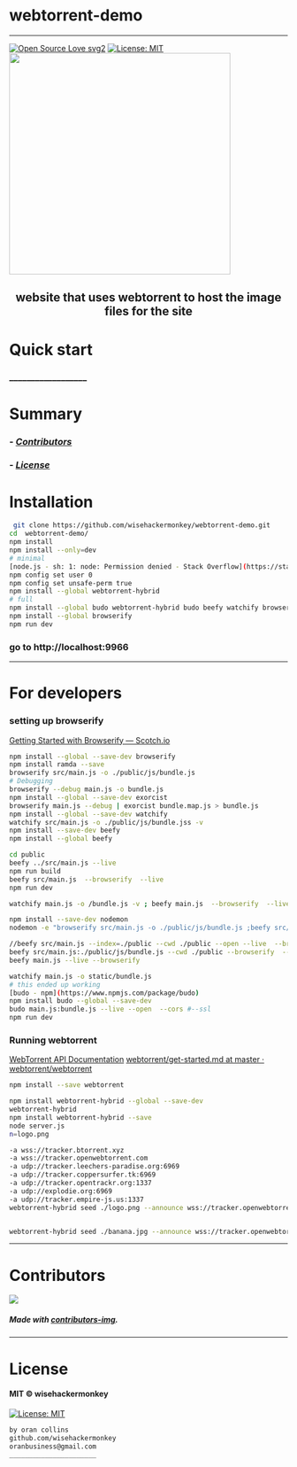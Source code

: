# webtorrent-demo
----
[![Open Source Love svg2](https://badges.frapsoft.com/os/v2/open-source.svg?v=103)](https://github.com/ellerbrock/open-source-badges/)
[![License: MIT](https://img.shields.io/badge/License-MIT-yellow.svg)](https://opensource.org/licenses/MIT)
<img src="assets/2021-03-01-13-06-51.png" width="400">
<h2 align="center"> website that uses webtorrent to host the image files for the site</h2>
<!-- <h4 align="center">________________________</h4> -->

# Quick start
### __________________
<!-- 
##### __________________________
```bash
``` 
-->

# Summary
<!-- ### -  *[Quick start](#Quick-start)*
### -  *[Installation](#Installation)*
### -  *[For developers](#For-developers)* -->
### -  *[Contributors](#Contributors)*
### -  *[License](#License)*




# Installation
```bash
 git clone https://github.com/wisehackermonkey/webtorrent-demo.git
cd  webtorrent-demo/
npm install 
npm install --only=dev
# minimal
[node.js - sh: 1: node: Permission denied - Stack Overflow](https://stackoverflow.com/questions/51811564/sh-1-node-permission-denied)
npm config set user 0
npm config set unsafe-perm true
npm install --global webtorrent-hybrid
# full
npm install --global budo webtorrent-hybrid budo beefy watchify browserify exorcist
npm install --global browserify
npm run dev
```
### go to http://localhost:9966


<!-- ----------------- -->
<!-- # Screenshots -->
<!-- - <img src="assets/_____________" width="400">  -->
<!-- -  -->



<!-- SETUP -->
-----------------
# For developers
### setting up browserify
[Getting Started with Browserify ― Scotch.io](https://scotch.io/tutorials/getting-started-with-browserify)
```bash
npm install --global --save-dev browserify
npm install ramda --save
browserify src/main.js -o ./public/js/bundle.js
# Debugging
browserify --debug main.js -o bundle.js
npm install --global --save-dev exorcist
browserify main.js --debug | exorcist bundle.map.js > bundle.js
npm install --global --save-dev watchify
watchify src/main.js -o ./public/js/bundle.jss -v
npm install --save-dev beefy
npm install --global beefy

cd public
beefy ../src/main.js --live
npm run build
beefy src/main.js  --browserify  --live
npm run dev

watchify main.js -o /bundle.js -v ; beefy main.js  --browserify  --live

npm install --save-dev nodemon
nodemon -e "browserify src/main.js -o ./public/js/bundle.js ;beefy src/main.js --index=./public --cwd ./public --open --live  --browserify"

//beefy src/main.js --index=./public --cwd ./public --open --live  --browserify 
beefy src/main.js:./public/js/bundle.js --cwd ./public --browserify  --live
beefy main.js --live --browserify

watchify main.js -o static/bundle.js
# this ended up working
[budo - npm](https://www.npmjs.com/package/budo)
npm install budo --global --save-dev
budo main.js:bundle.js --live --open  --cors #--ssl
npm run dev


```
### Running webtorrent
[WebTorrent API Documentation](https://webtorrent.io/docs)
[webtorrent/get-started.md at master · webtorrent/webtorrent](https://github.com/webtorrent/webtorrent/blob/master/docs/get-started.md)
```bash
npm install --save webtorrent

npm install webtorrent-hybrid --global --save-dev
webtorrent-hybrid
npm install webtorrent-hybrid --save
node server.js
n=logo.png

-a wss://tracker.btorrent.xyz
-a wss://tracker.openwebtorrent.com
-a udp://tracker.leechers-paradise.org:6969
-a udp://tracker.coppersurfer.tk:6969
-a udp://tracker.opentrackr.org:1337
-a udp://explodie.org:6969
-a udp://tracker.empire-js.us:1337
webtorrent-hybrid seed ./logo.png --announce wss://tracker.openwebtorrent.com  -a wss://tracker.btorrent.xyz -a wss://tracker.openwebtorrent.com -a udp://tracker.leechers-paradise.org:6969 -a udp://tracker.coppersurfer.tk:6969 -a udp://tracker.opentrackr.org:1337 -a udp://explodie.org:6969 -a udp://tracker.empire-js.us:1337 


webtorrent-hybrid seed ./banana.jpg --announce wss://tracker.openwebtorrent.com   -a wss://tracker.openwebtorrent.com -a udp://tracker.leechers-paradise.org:6969 -a udp://tracker.coppersurfer.tk:6969 -a udp://tracker.opentrackr.org:1337 -a udp://explodie.org:6969 -a udp://tracker.empire-js.us:1337 

```

-----------------
# Contributors

[![](https://contrib.rocks/image?repo=wisehackermonkey/webtorrent-demo)](https://github.com/wisehackermonkey/webtorrent-demo/graphs/contributors)

##### Made with [contributors-img](https://contrib.rocks).

-----------------
# License
#### MIT © wisehackermonkey
[![License: MIT](https://img.shields.io/badge/License-MIT-yellow.svg)](https://opensource.org/licenses/MIT)
```bash
by oran collins
github.com/wisehackermonkey
oranbusiness@gmail.com
______________________
```

















<!-- ---------------------------------- -->
<!-- FULL -->
<!-- ---------------------------------- -->

<!-- # webtorrent-demo -->
<!-- ---- -->
<!-- 
[![Open Source Love svg2](https://badges.frapsoft.com/os/v2/open-source.svg?v=103)](https://github.com/ellerbrock/open-source-badges/)
[![License: MIT](https://img.shields.io/badge/License-MIT-yellow.svg)](https://opensource.org/licenses/MIT)
<img src="assets/NNNNNNNNNNNNN" width="400">
<h2 align="center">____________________</h2>
<h4 align="center">________________________</h4>
 -->

<!-- 

# Quick start
### __________________
##### __________________________
```bash
```

 -->


<!-- 

# Summary
### -  *[Quick start](#Quick-start)*
### -  *[Live Demo](#Live-demo)*
### -  *[Installation](#Installation)*
### -  *[Screenshots](#Screenshots)*
### -  *[License](#License)*
### -  *[Features](#Features)*
### -  *[For developers](#For-developers)*
### -  *[Todo](#TODO)*
### -  *[Related](#Related)*
### -  *[Contributors](#Contributors)*
 -->



<!-- ----------------- -->
<!-- <img src="assets/KKKKKKKKKKK" width="400"> -->
<!-- # [Live Demo](https://www._____________.com) -->





<!-- 
# Installation
### 
```bash
``` 
-->




<!-- 

-----------------
# Screenshots
- <img src="assets/_____________" width="400"> 
- 
-->



<!-- 

# Features
- [x] ______
- [ ] ______

-->


<!-- 
-----------------
# For developers
### 
```bash
```
 -->





<!-- -----------------
# TODO
- [x] ___________
- [ ] ___________ 
-->

<!-- 
-----------------
# Built with
- #### ________________
-->





<!-- -----------------
# Related 
### [_________](https://www.____________.com)
 -->





<!-- 
-----------------
# Contributors

[![](https://contrib.rocks/image?repo=wisehackermonkey/webtorrent-demo)](https://github.com/wisehackermonkey/webtorrent-demo/graphs/contributors)

##### Made with [contributors-img](https://contrib.rocks).

-----------------
# License
#### MIT © wisehackermonkey
[![MIT](https://img.shields.io/github/license/wisehackermonkey/webtorrent-demo.svg)](https://github.com/wisehackermonkey/webtorrent-demo/blob/master/LICENSE)
-->

<!-- 
```bash
by oran collins
github.com/wisehackermonkey
oranbusiness@gmail.com
______________________
``` 
-->

<!-- ---------------------------------- -->
<!-- EXTRAS -->
<!-- ----------------------------------- -->
<br><br><br><br><br><br><br><br><br><br><br><br><br><br><br><br><br><br><br><br>
<!-- 
[![Javascript](https://img.shields.io/badge/Javascript-Enabled-lightgreen.svg)](https://shields.io/) 
[![forthebadge made-with-python](https://forthebadge.com/images/badges/made-with-python.svg)](https://www.python.org/)
![Python](https://img.shields.io/badge/Python-Enabled-<COLOR>.svg)
![P5.js](https://img.shields.io/badge/P5.js-Enabled-pink.svg)
[![Generic badge](https://img.shields.io/badge/<SUBJECT>-<STATUS>-<COLOR>.svg)](https://shields.io/)
[![GitHub release](https://img.shields.io/github/release/wisehackermonkey/webtorrent-demo.svg)](https://GitHub.com/wisehackermonkey/webtorrent-demo/releases/)
[![GitHub tag](https://img.shields.io/github/tag/wisehackermonkey/webtorrent-demo.svg)](https://GitHub.com/wisehackermonkey/webtorrent-demo/tags/)
[![GitHub pull-requests](https://img.shields.io/github/issues-pr/wisehackermonkey/webtorrent-demo.svg)](https://GitHub.com/wisehackermonkey/webtorrent-demo/pull/)
[![Website perso.crans.org](https://img.shields.io/website-up-down-green-red/http/www.orancollins.com.svg)](http://www.orancollins.com/) 
    -->

<!-- 
# https://yuml.me/diagram/plain/activity/draw
### (start)->[AAAAAAAA]<aaaaa->(BBBBBB)->(end) 

# Diagram
## 
```bash
```
 -->

<!-- 

# List
- 
- 
- 



# Toggle List (NO FORMATTING)
<details><summary>AAAAAAAA</summary>
<details><summary>Hidden A</summary>
</details>
</details>

<details><summary>BBBBBBBBB</summary>
<details><summary>Hidden B</summary>
</details>
</details>

<details><summary>CCCCCCCCC</summary>
</details>



# Toggle list with formatting
<details><summary>Level 1</summary></details>

<details><summary>&emsp;BBBBBBBBB</summary></details>
<details><summary>&emsp;&emsp;CCCCCCCCC</summary></details>
<details><summary>&emsp;&emsp;&emsp;DDDDDDDDD</summary></details>


# Toggle list Nested
<details><summary>Level 1</summary>

<details><summary>&emsp;BBBBBBBBB</summary>
<details><summary>&emsp;&emsp;CCCCCCCCC</summary>
<details><summary>&emsp;&emsp;&emsp;DDDDDDDDD</summary>

</details></details></details></details></details></details></details></details></details></details></details></details></details></details></details></details></details></details>

# Keyboard Commnand
### <kbd>Command/ctrl + R</kbd> 

# Installation
### 
```bash
cd ~
git clone https://github.com/wisehackermonkey/webtorrent-demo.git
cd webtorrent-demo
pip install -r requirements.txt
npm install
```

# Docker
### Build
```bash
cd ~
git clone https://github.com/wisehackermonkey/webtorrent-demo.git
cd webtorrent-demo
docker build -t wisehackermonkey/webtorrent-demo:latest .  
```
### Run
```bash
docker run -it --rm --name wisehackermonkey/webtorrent-demo:latest  
```
### Docker-compose
```bash
docker-compose build
docker-compose up 
```



# Publish Docker Image
```bash
docker build -t wisehackermonkey/webtorrent-demo:latest .
docker login
docker push wisehackermonkey/webtorrent-demo:latest
```

 -->
